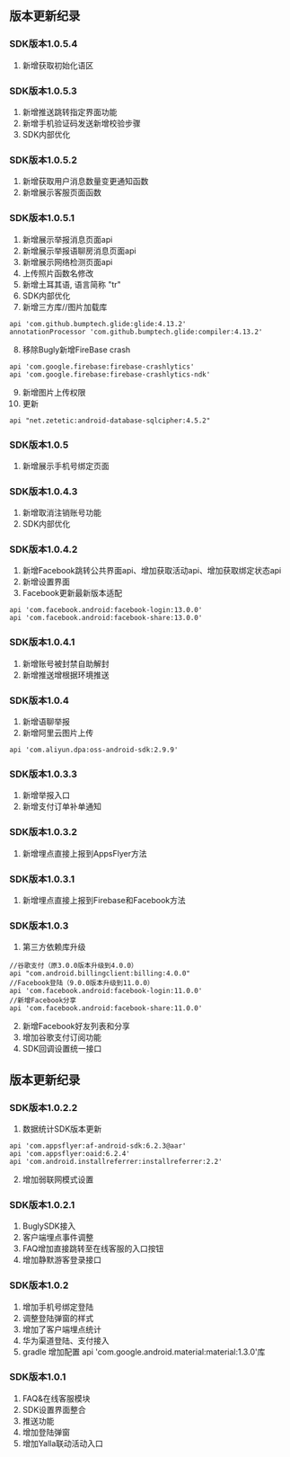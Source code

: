 ## 版本更新纪录
### SDK版本1.0.5.4
1. 新增获取初始化语区
### SDK版本1.0.5.3
1. 新增推送跳转指定界面功能
2. 新增手机验证码发送新增校验步骤
3. SDK内部优化
### SDK版本1.0.5.2
1. 新增获取用户消息数量变更通知函数
2. 新增展示客服页面函数
### SDK版本1.0.5.1
1. 新增展示举报消息页面api
2. 新增展示举报语聊房消息页面api
3. 新增展示网络检测页面api
4. 上传照片函数名修改
5. 新增土耳其语, 语言简称 "tr"
6. SDK内部优化
7. 新增三方库//图片加载库
 ``` 
 api 'com.github.bumptech.glide:glide:4.13.2'
 annotationProcessor 'com.github.bumptech.glide:compiler:4.13.2'
 ```
8. 移除Bugly新增FireBase crash 
```
api 'com.google.firebase:firebase-crashlytics'
api 'com.google.firebase:firebase-crashlytics-ndk'
```
9. 新增图片上传权限
10. 更新 
```
api "net.zetetic:android-database-sqlcipher:4.5.2"
```
### SDK版本1.0.5
1. 新增展示手机号绑定页面
###  SDK版本1.0.4.3
1. 新增取消注销账号功能
2. SDK内部优化
### SDK版本1.0.4.2
1. 新增Facebook跳转公共界面api、增加获取活动api、增加获取绑定状态api
2. 新增设置界面
3. Facebook更新最新版本适配
```
api 'com.facebook.android:facebook-login:13.0.0'
api 'com.facebook.android:facebook-share:13.0.0'
```
### SDK版本1.0.4.1
1. 新增账号被封禁自助解封
2. 新增推送增根据环境推送
### SDK版本1.0.4
1. 新增语聊举报
2. 新增阿里云图片上传
 ```
api 'com.aliyun.dpa:oss-android-sdk:2.9.9'
```
### SDK版本1.0.3.3
1. 新增举报入口
2. 新增支付订单补单通知
### SDK版本1.0.3.2
1. 新增埋点直接上报到AppsFlyer方法
### SDK版本1.0.3.1
1. 新增埋点直接上报到Firebase和Facebook方法
### SDK版本1.0.3
1. 第三方依赖库升级
```
//谷歌支付（原3.0.0版本升级到4.0.0）
api "com.android.billingclient:billing:4.0.0"
//Facebook登陆（9.0.0版本升级到11.0.0）
api 'com.facebook.android:facebook-login:11.0.0'
//新增Facebook分享 
api 'com.facebook.android:facebook-share:11.0.0'
```
2. 新增Facebook好友列表和分享
3. 增加谷歌支付订阅功能
4. SDK回调设置统一接口
## 版本更新纪录
### SDK版本1.0.2.2
1. 数据统计SDK版本更新
```
api 'com.appsflyer:af-android-sdk:6.2.3@aar' 
api 'com.appsflyer:oaid:6.2.4' 
api 'com.android.installreferrer:installreferrer:2.2'
```
2. 增加弱联网模式设置
### SDK版本1.0.2.1  
1. BuglySDK接入 
2. 客户端埋点事件调整 
3. FAQ增加直接跳转至在线客服的入口按钮 
4. 增加静默游客登录接口
### SDK版本1.0.2 
1. 增加手机号绑定登陆 
2. 调整登陆弹窗的样式 
3. 增加了客户端埋点统计 
4. 华为渠道登陆、支付接入 
5. gradle 增加配置 api 'com.google.android.material:material:1.3.0'库
### SDK版本1.0.1 
1. FAQ&在线客服模块 
2. SDK设置界面整合 
3. 推送功能 
4. 增加登陆弹窗 
5. 增加Yalla联动活动入口 
